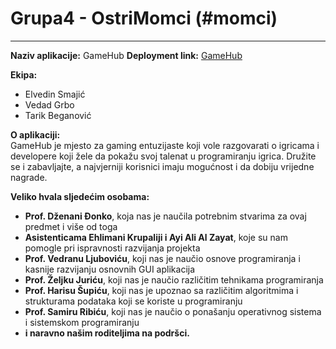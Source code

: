 # Grupa4 - OstriMomci (#momci)
---------------------------
**Naziv aplikacije:** GameHub
**Deployment link:** [GameHub](http://ostrimomci-001-site1.dtempurl.com/)

**Ekipa:**
- Elvedin Smajić
- Vedad Grbo
- Tarik Beganović

**O aplikaciji:**</br>
GameHub je mjesto za gaming entuzijaste koji vole razgovarati o igricama i developere koji žele da pokažu svoj talenat u programiranju igrica. Družite se i zabavljajte, a najvjerniji korisnici imaju mogućnost i da dobiju vrijedne nagrade.

**Veliko hvala sljedećim osobama:**
- **Prof. Dženani Đonko**, koja nas je naučila potrebnim stvarima za ovaj predmet i više od toga
- **Asistenticama Ehlimani Krupaliji i Ayi Ali Al Zayat**, koje su nam pomogle pri ispravnosti razvijanja projekta
- **Prof. Vedranu Ljuboviću**, koji nas je naučio osnove programiranja i kasnije razvijanju osnovnih GUI aplikacija
- **Prof. Željku Juriću**, koji nas je naučio različitim tehnikama programiranja
- **Prof. Harisu Šupiću**, koji nas je upoznao sa različitim algoritmima i strukturama podataka koji se koriste u programiranju
- **Prof. Samiru Ribiću**, koji nas je naučio o ponašanju operativnog sistema i sistemskom programiranju
- **i naravno našim roditeljima na podršci.**
